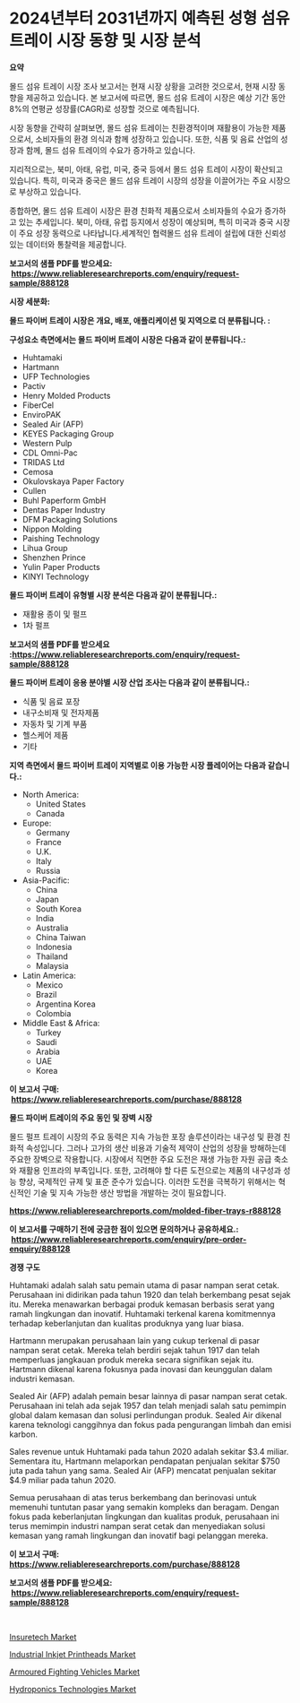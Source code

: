 <p><h1>2024년부터 2031년까지 예측된 성형 섬유 트레이 시장 동향 및 시장 분석</h1></p><p><strong>요약</strong></p>
<p><p>몰드 섬유 트레이 시장 조사 보고서는 현재 시장 상황을 고려한 것으로서, 현재 시장 동향을 제공하고 있습니다. 본 보고서에 따르면, 몰드 섬유 트레이 시장은 예상 기간 동안 8%의 연평균 성장률(CAGR)로 성장할 것으로 예측됩니다.</p><p>시장 동향을 간략히 살펴보면, 몰드 섬유 트레이는 친환경적이며 재활용이 가능한 제품으로서, 소비자들의 환경 의식과 함께 성장하고 있습니다. 또한, 식품 및 음료 산업의 성장과 함께, 몰드 섬유 트레이의 수요가 증가하고 있습니다.</p><p>지리적으로는, 북미, 아태, 유럽, 미국, 중국 등에서 몰드 섬유 트레이 시장이 확산되고 있습니다. 특히, 미국과 중국은 몰드 섬유 트레이 시장의 성장을 이끌어가는 주요 시장으로 부상하고 있습니다.</p><p>종합하면, 몰드 섬유 트레이 시장은 환경 친화적 제품으로서 소비자들의 수요가 증가하고 있는 추세입니다. 북미, 아태, 유럽 등지에서 성장이 예상되며, 특히 미국과 중국 시장이 주요 성장 동력으로 나타납니다.세계적인 협력몰드 섬유 트레이 설립에 대한 신뢰성 있는 데이터와 통찰력을 제공합니다.</p></p>
<p><strong>보고서의 샘플 PDF를 받으세요: &nbsp;<a href="https://www.reliableresearchreports.com/enquiry/request-sample/888128">https://www.reliableresearchreports.com/enquiry/request-sample/888128</a></strong></p>
<p><strong>시장 세분화:</strong></p>
<p><strong> 몰드 파이버 트레이 시장은 개요, 배포, 애플리케이션 및 지역으로 더 분류됩니다. :</strong></p>
<p><strong>구성요소 측면에서는 몰드 파이버 트레이 시장은 다음과 같이 분류됩니다.:</strong></p>
<p><ul><li>Huhtamaki</li><li>Hartmann</li><li>UFP Technologies</li><li>Pactiv</li><li>Henry Molded Products</li><li>FiberCel</li><li>EnviroPAK</li><li>Sealed Air (AFP)</li><li>KEYES Packaging Group</li><li>Western Pulp</li><li>CDL Omni-Pac</li><li>TRIDAS Ltd</li><li>Cemosa</li><li>Okulovskaya Paper Factory</li><li>Cullen</li><li>Buhl Paperform GmbH</li><li>Dentas Paper Industry</li><li>DFM Packaging Solutions</li><li>Nippon Molding</li><li>Paishing Technology</li><li>Lihua Group</li><li>Shenzhen Prince</li><li>Yulin Paper Products</li><li>KINYI Technology</li></ul></p>
<p><strong> 몰드 파이버 트레이 유형별 시장 분석은 다음과 같이 분류됩니다.:</strong></p>
<p><ul><li>재활용 종이 및 펄프</li><li>1차 펄프</li></ul></p>
<p><strong>보고서의 샘플 PDF를 받으세요 :<a href="https://www.reliableresearchreports.com/enquiry/request-sample/888128">https://www.reliableresearchreports.com/enquiry/request-sample/888128</a></strong></p>
<p><strong> 몰드 파이버 트레이 응용 분야별 시장 산업 조사는 다음과 같이 분류됩니다.:</strong></p>
<p><ul><li>식품 및 음료 포장</li><li>내구소비재 및 전자제품</li><li>자동차 및 기계 부품</li><li>헬스케어 제품</li><li>기타</li></ul></p>
<p><strong>지역 측면에서 몰드 파이버 트레이 지역별로 이용 가능한 시장 플레이어는 다음과 같습니다.:</strong></p>
<p><ul>
    <li>
        North America:
        <ul>
            <li>United States</li>
            <li>Canada</li>
        </ul>
    </li>
    <li>
        Europe:
        <ul>
            <li>Germany</li>
            <li>France</li>
            <li>U.K.</li>
            <li>Italy</li>
            <li>Russia</li>
        </ul>
    </li>
    <li>
        Asia-Pacific:
        <ul>
            <li>China</li>
            <li>Japan</li>
            <li>South Korea</li>
            <li>India</li>
            <li>Australia</li>
            <li>China Taiwan</li>
            <li>Indonesia</li>
            <li>Thailand</li>
            <li>Malaysia</li>
        </ul>
    </li>
    <li>
        Latin America:
        <ul>
            <li>Mexico</li>
            <li>Brazil</li>
            <li>Argentina Korea</li>
            <li>Colombia</li>
        </ul>
    </li>
    <li>
        Middle East & Africa:
        <ul>
            <li>Turkey</li>
            <li>Saudi</li>
            <li>Arabia</li>
            <li>UAE</li>
            <li>Korea</li>
        </ul>
    </li>
    </ul></p>
<p><strong>이 보고서 구매: &nbsp;<a href="https://www.reliableresearchreports.com/purchase/888128">https://www.reliableresearchreports.com/purchase/888128</a></strong></p>
<p><strong>몰드 파이버 트레이의 주요 동인 및 장벽 시장</strong></p>
<p><p>몰드 펄프 트레이 시장의 주요 동력은 지속 가능한 포장 솔루션이라는 내구성 및 환경 친화적 속성입니다. 그러나 고가의 생산 비용과 기술적 제약이 산업의 성장을 방해하는데 주요한 장벽으로 작용합니다. 시장에서 직면한 주요 도전은 재생 가능한 자원 공급 축소와 재활용 인프라의 부족입니다. 또한, 고려해야 할 다른 도전으로는 제품의 내구성과 성능 향상, 국제적인 규제 및 표준 준수가 있습니다. 이러한 도전을 극복하기 위해서는 혁신적인 기술 및 지속 가능한 생산 방법을 개발하는 것이 필요합니다.</p></p>
<p><strong><a href="https://www.reliableresearchreports.com/molded-fiber-trays-r888128">https://www.reliableresearchreports.com/molded-fiber-trays-r888128</a></strong></p>
<p><strong>이 보고서를 구매하기 전에 궁금한 점이 있으면 문의하거나 공유하세요.: &nbsp;<a href="https://www.reliableresearchreports.com/enquiry/pre-order-enquiry/888128">https://www.reliableresearchreports.com/enquiry/pre-order-enquiry/888128</a></strong></p>
<p><strong>경쟁 구도</strong></p>
<p><p>Huhtamaki adalah salah satu pemain utama di pasar nampan serat cetak. Perusahaan ini didirikan pada tahun 1920 dan telah berkembang pesat sejak itu. Mereka menawarkan berbagai produk kemasan berbasis serat yang ramah lingkungan dan inovatif. Huhtamaki terkenal karena komitmennya terhadap keberlanjutan dan kualitas produknya yang luar biasa.</p><p>Hartmann merupakan perusahaan lain yang cukup terkenal di pasar nampan serat cetak. Mereka telah berdiri sejak tahun 1917 dan telah memperluas jangkauan produk mereka secara signifikan sejak itu. Hartmann dikenal karena fokusnya pada inovasi dan keunggulan dalam industri kemasan.</p><p>Sealed Air (AFP) adalah pemain besar lainnya di pasar nampan serat cetak. Perusahaan ini telah ada sejak 1957 dan telah menjadi salah satu pemimpin global dalam kemasan dan solusi perlindungan produk. Sealed Air dikenal karena teknologi canggihnya dan fokus pada pengurangan limbah dan emisi karbon.</p><p>Sales revenue untuk Huhtamaki pada tahun 2020 adalah sekitar $3.4 miliar. Sementara itu, Hartmann melaporkan pendapatan penjualan sekitar $750 juta pada tahun yang sama. Sealed Air (AFP) mencatat penjualan sekitar $4.9 miliar pada tahun 2020.</p><p>Semua perusahaan di atas terus berkembang dan berinovasi untuk memenuhi tuntutan pasar yang semakin kompleks dan beragam. Dengan fokus pada keberlanjutan lingkungan dan kualitas produk, perusahaan ini terus memimpin industri nampan serat cetak dan menyediakan solusi kemasan yang ramah lingkungan dan inovatif bagi pelanggan mereka.</p></p>
<p><strong>이 보고서 구매: &nbsp; <a href="https://www.reliableresearchreports.com/purchase/888128">https://www.reliableresearchreports.com/purchase/888128</a></strong></p>
<p><strong>보고서의 샘플 PDF를 받으세요: &nbsp;<a href="https://www.reliableresearchreports.com/enquiry/request-sample/888128">https://www.reliableresearchreports.com/enquiry/request-sample/888128</a></strong><strong></strong></p>
<p>&nbsp;</p>
<p><p><a href="https://www.linkedin.com/pulse/insuretech-market-size-outlook-forecast-2024-2031-gild-metrics-zscge?trackingId=cTGlxWG1uqGVzAe6ojcGFA%3D%3D">Insuretech Market</a></p><p><a href="https://github.com/guneycigdem35/Market-Research-Report-List-2/blob/main/industrial-inkjet-printheads-market.md">Industrial Inkjet Printheads Market</a></p><p><a href="https://github.com/biheemgalvinlouises6hokrh3h/Market-Research-Report-List-2/blob/main/armoured-fighting-vehicles-market.md">Armoured Fighting Vehicles Market</a></p><p><a href="https://www.linkedin.com/pulse/hydroponics-technologies-market-comprehensive-assessment-type-w5a0e?trackingId=AIoJBuTTvJwqb%2BeEBhEILA%3D%3D">Hydroponics Technologies Market</a></p></p>